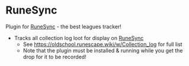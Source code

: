 # RuneSync

Plugin for [RuneSync](https://www.runesync.com) - the best leagues tracker!

- Tracks all collection log loot for display on [RuneSync](https://www.runesync.com)
    - See https://oldschool.runescape.wiki/w/Collection_log for full list
    - Note that the plugin must be installed & running while you get the drop for it to be recorded!